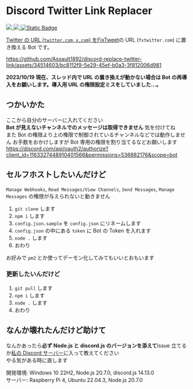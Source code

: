 # Discord Twitter Link Replacer

<p>
<a href="https://discord.com/api/oauth2/authorize?client_id=1163327448910401566&permissions=536882176&scope=bot"><img src="https://img.shields.io/badge/add%20your%20server-darkgreen?style=for-the-badge&logo=discord&logoColor=white">
<a href="https://discord.gg/XprScgmYna"><img src="https://img.shields.io/badge/join%20support%20server-blue?style=for-the-badge&logo=discord&logoColor=white">
<a href="https://discord.js.org"><img alt="Static Badge" src="https://img.shields.io/badge/discord.js-gray?style=for-the-badge&logo=node.js">
</p>

Twitter の URL (`twitter.com`, `x.com`) を[FixTweet](https://github.com/FixTweet/FixTweet)の URL (`fxtwitter.com`) に置き換える Bot です。

https://github.com/Assault1892/discord-replace-twitter-link/assets/34514603/bc8112f9-5e29-45ef-b0a3-3f812006d981

**2023/10/19 現在、スレッド内で URL の置き換えが動かない場合は Bot の再導入をお願いします。導入用 URL の権限設定ミスをしていました...。**

## つかいかた

ここから自分のサーバーに入れてください  
**Bot が見えないチャンネルでのメッセージは取得できません** 気を付けてね  
また Bot の権限より上の権限で制御されているチャンネルなどでは動作しません お手数をおかけしますが Bot 専用の権限を割り当てるなどお願いします  
https://discord.com/api/oauth2/authorize?client_id=1163327448910401566&permissions=536882176&scope=bot

## セルフホストしたいんだけど

`Manage Webhooks`, `Read Messages/View Channels`, `Send Messages`, `Manage Messages` の権限が与えられないと動きません

1. `git clone` します
2. `npm i` します
3. `config.json.sample` を `config.json` にリネームします
4. `config.json` の中にある `token` に Bot の Token を入れます
5. `node .` します
6. おわり

お好みで `pm2` とか使ってデーモン化してみてもいいとおもいます

### 更新したいんだけど

1. `git pull` します
2. `npm i` します
3. `node .` します
4. おわり

## なんか壊れたんだけど助けて

なんかあったら**必ず Node.js と discord.js のバージョンを添えて**Issue 立てるか[私の Discord サーバー](https://discord.gg/XprScgmYna)に入って教えてください  
やる気がある時に直します

開発環境: Windows 10 22H2, Node.js 20.7.0, discord.js 14.13.0  
サーバー: Raspberry Pi 4, Ubuntu 22.04.3, Node.js 20.7.0
